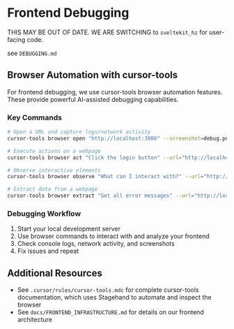 # Frontend Debugging

THIS MAY BE OUT OF DATE. WE ARE SWITCHING to `sveltekit_hz` for user-facing code.



see `DEBUGGING.md`

## Browser Automation with cursor-tools

For frontend debugging, we use cursor-tools browser automation features. These provide powerful AI-assisted debugging capabilities.

### Key Commands

```bash
# Open a URL and capture logs/network activity
cursor-tools browser open "http://localhost:3000" --screenshot=debug.png

# Execute actions on a webpage
cursor-tools browser act "Click the login button" --url="http://localhost:3000"

# Observe interactive elements
cursor-tools browser observe "What can I interact with?" --url="http://localhost:3000"

# Extract data from a webpage
cursor-tools browser extract "Get all error messages" --url="http://localhost:3000"
```

### Debugging Workflow

1. Start your local development server
2. Use browser commands to interact with and analyze your frontend
3. Check console logs, network activity, and screenshots
4. Fix issues and repeat

## Additional Resources

- See `.cursor/rules/cursor-tools.mdc` for complete cursor-tools documentation, which uses Stagehand to automate and inspect the browser
- See `docs/FRONTEND_INFRASTRUCTURE.md` for details on our frontend architecture
